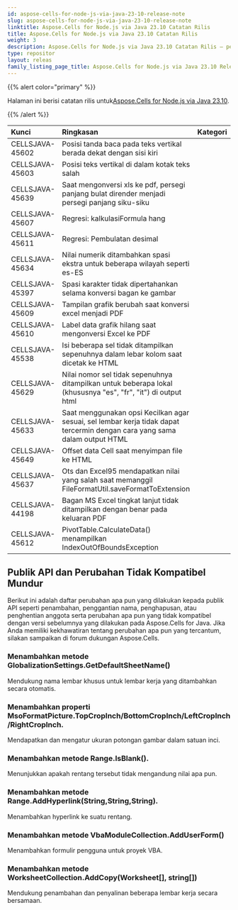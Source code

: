 ```yaml
---
id: aspose-cells-for-node-js-via-java-23-10-release-note
slug: aspose-cells-for-node-js-via-java-23-10-release-note
linktitle: Aspose.Cells for Node.js via Java 23.10 Catatan Rilis
title: Aspose.Cells for Node.js via Java 23.10 Catatan Rilis
weight: 3
description: Aspose.Cells for Node.js via Java 23.10 Catatan Rilis – pembaruan dan perbaikan terkini
type: repositor
layout: releas
family_listing_page_title: Aspose.Cells for Node.js via Java 23.10 Release Note
---
```

{{% alert color="primary" %}}

 Halaman ini berisi catatan rilis untuk[Aspose.Cells for Node.js via Java 23.10](https://releases.aspose.com/cells/nodejs/new-releases/aspose.cells-for-node.js-via-java-23.10/).

{{% /alert %}}

|**Kunci**|**Ringkasan**|**Kategori**|
| :- | :- | :- |
|CELLSJAVA-45602|Posisi tanda baca pada teks vertikal berada dekat dengan sisi kiri|
|CELLSJAVA-45603|Posisi teks vertikal di dalam kotak teks salah|
|CELLSJAVA-45639|Saat mengonversi xls ke pdf, persegi panjang bulat dirender menjadi persegi panjang siku-siku|
|CELLSJAVA-45607|Regresi: kalkulasiFormula hang|
|CELLSJAVA-45611|Regresi: Pembulatan desimal|
|CELLSJAVA-45634|Nilai numerik ditambahkan spasi ekstra untuk beberapa wilayah seperti es-ES|
|CELLSJAVA-45397| Spasi karakter tidak dipertahankan selama konversi bagan ke gambar|
|CELLSJAVA-45609| Tampilan grafik berubah saat konversi excel menjadi PDF|
|CELLSJAVA-45610| Label data grafik hilang saat mengonversi Excel ke PDF|
|CELLSJAVA-45538| Isi beberapa sel tidak ditampilkan sepenuhnya dalam lebar kolom saat dicetak ke HTML|
|CELLSJAVA-45629|Nilai nomor sel tidak sepenuhnya ditampilkan untuk beberapa lokal (khususnya "es", "fr", "it") di output html|
|CELLSJAVA-45633|Saat menggunakan opsi Kecilkan agar sesuai, sel lembar kerja tidak dapat tercermin dengan cara yang sama dalam output HTML|
|CELLSJAVA-45649|Offset data Cell saat menyimpan file ke HTML|
|CELLSJAVA-45637|Ots dan Excel95 mendapatkan nilai yang salah saat memanggil FileFormatUtil.saveFormatToExtension|
|CELLSJAVA-44198|Bagan MS Excel tingkat lanjut tidak ditampilkan dengan benar pada keluaran PDF|
|CELLSJAVA-45612|PivotTable.CalculateData() menampilkan IndexOutOfBoundsException|

##  **Publik API dan Perubahan Tidak Kompatibel Mundur**

Berikut ini adalah daftar perubahan apa pun yang dilakukan kepada publik API seperti penambahan, penggantian nama, penghapusan, atau penghentian anggota serta perubahan apa pun yang tidak kompatibel dengan versi sebelumnya yang dilakukan pada Aspose.Cells for Java. Jika Anda memiliki kekhawatiran tentang perubahan apa pun yang tercantum, silakan sampaikan di forum dukungan Aspose.Cells.

###  **Menambahkan metode GlobalizationSettings.GetDefaultSheetName()**

Mendukung nama lembar khusus untuk lembar kerja yang ditambahkan secara otomatis.

###  **Menambahkan properti MsoFormatPicture.TopCropInch/BottomCropInch/LeftCropInch/RightCropInch.**

Mendapatkan dan mengatur ukuran potongan gambar dalam satuan inci.

###  **Menambahkan metode Range.IsBlank().**

Menunjukkan apakah rentang tersebut tidak mengandung nilai apa pun.

###  **Menambahkan metode Range.AddHyperlink(String,String,String).**

Menambahkan hyperlink ke suatu rentang.

###  **Menambahkan metode VbaModuleCollection.AddUserForm()**

Menambahkan formulir pengguna untuk proyek VBA.

###  **Menambahkan metode WorksheetCollection.AddCopy(Worksheet[], string[])**

 Mendukung penambahan dan penyalinan beberapa lembar kerja secara bersamaan.
